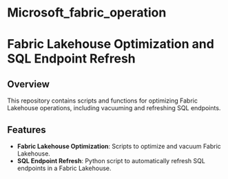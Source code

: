 # Microsoft_fabric_operation
# Fabric Lakehouse Optimization and SQL Endpoint Refresh

## Overview
This repository contains scripts and functions for optimizing Fabric Lakehouse operations, including vacuuming and refreshing SQL endpoints.

## Features
- **Fabric Lakehouse Optimization**: Scripts to optimize and vacuum Fabric Lakehouse.
- **SQL Endpoint Refresh**: Python script to automatically refresh SQL endpoints in a Fabric Lakehouse.

